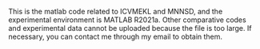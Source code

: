 This is the matlab code related to ICVMEKL and MNNSD, and the experimental environment is MATLAB R2021a. Other comparative codes and experimental data cannot be uploaded because the file is too large. If necessary, you can contact me through my email to obtain them.
